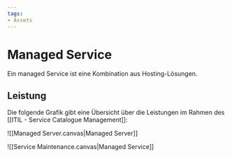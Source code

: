 ```yaml
---
tags:
- Assets
---
```

# Managed Service

Ein managed Service ist eine Kombination aus Hosting-Lösungen.

## Leistung

Die folgende Grafik gibt eine Übersicht über die Leistungen im Rahmen des [[ITIL - Service Catalogue Management]]:

![[Managed Server.canvas|Managed Server]]

![[Service Maintenance.canvas|Managed Service]]